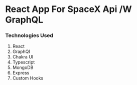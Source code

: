 # React App For SpaceX Api /W GraphQL

### Technologies Used

1. React
2. GraphQl
3. Chakra UI
4. Typescript
5. MongoDB
6. Express
7. Custom Hooks